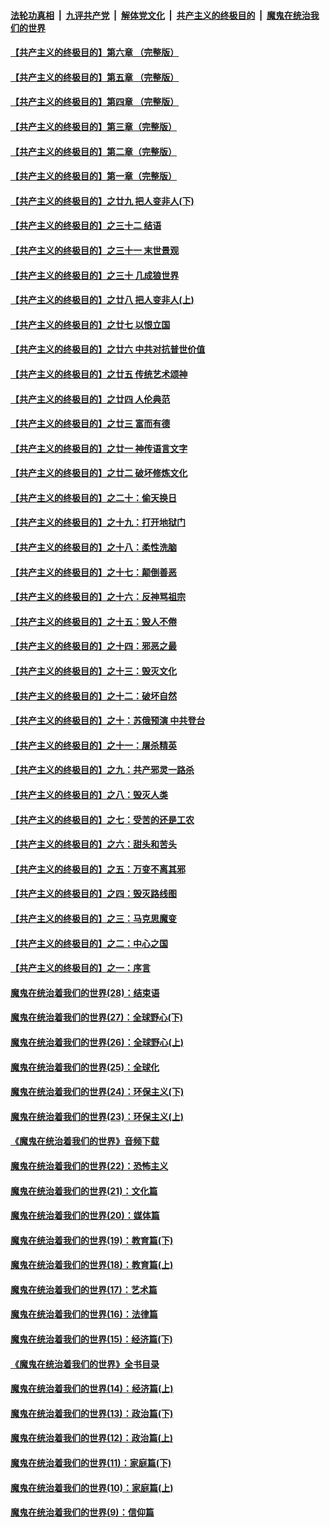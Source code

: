 ####  [法轮功真相](../../../../basic/blob/master/README.md?t=04061247) &nbsp;|&nbsp; [九评共产党](../../../../9ping.md/blob/master/README.md?t=04061247) &nbsp;|&nbsp; [解体党文化](../../../../jtdwh.md/blob/master/README.md?t=04061247)  &nbsp;|&nbsp; [共产主义的终极目的](../../../../gczydzjmd.md/blob/master/README.md?t=04061247) &nbsp;|&nbsp; [魔鬼在统治我们的世界](../../../../mgztzwmdsj.md/blob/master/README.md?t=04061247) 

#### [【共产主义的终极目的】第六章 （完整版）](../pages/nsc422/n11428913.md?t=04061247) 

#### [【共产主义的终极目的】第五章 （完整版）](../pages/nsc422/n11428912.md?t=04061247) 

#### [【共产主义的终极目的】第四章 （完整版）](../pages/nsc422/n11428907.md?t=04061247) 

#### [【共产主义的终极目的】第三章（完整版）](../pages/nsc422/n11428848.md?t=04061247) 

#### [【共产主义的终极目的】第二章（完整版）](../pages/nsc422/n11428831.md?t=04061247) 

#### [【共产主义的终极目的】第一章（完整版）](../pages/nsc422/n11417651.md?t=04061247) 

#### [【共产主义的终极目的】之廿九 把人变非人(下)](../pages/nsc422/n11344140.md?t=04061247) 

#### [【共产主义的终极目的】之三十二 结语](../pages/nsc422/n11360535.md?t=04061247) 

#### [【共产主义的终极目的】之三十一 末世景观](../pages/nsc422/n11351129.md?t=04061247) 

#### [【共产主义的终极目的】之三十 几成狼世界](../pages/nsc422/n11348280.md?t=04061247) 

#### [【共产主义的终极目的】之廿八 把人变非人(上)](../pages/nsc422/n11340492.md?t=04061247) 

#### [【共产主义的终极目的】之廿七 以恨立国](../pages/nsc422/n11336944.md?t=04061247) 

#### [【共产主义的终极目的】之廿六 中共对抗普世价值](../pages/nsc422/n11324785.md?t=04061247) 

#### [【共产主义的终极目的】之廿五 传统艺术颂神](../pages/nsc422/n11296396.md?t=04061247) 

#### [【共产主义的终极目的】之廿四 人伦典范](../pages/nsc422/n11296397.md?t=04061247) 

#### [【共产主义的终极目的】之廿三 富而有德](../pages/nsc422/n11283598.md?t=04061247) 

#### [【共产主义的终极目的】之廿一 神传语言文字](../pages/nsc422/n11263265.md?t=04061247) 

#### [【共产主义的终极目的】之廿二 破坏修炼文化](../pages/nsc422/n11245728.md?t=04061247) 

#### [【共产主义的终极目的】之二十：偷天换日](../pages/nsc422/n11238846.md?t=04061247) 

#### [【共产主义的终极目的】之十九：打开地狱门](../pages/nsc422/n11206376.md?t=04061247) 

#### [【共产主义的终极目的】之十八：柔性洗脑](../pages/nsc422/n11199994.md?t=04061247) 

#### [【共产主义的终极目的】之十七：颠倒善恶](../pages/nsc422/n11179782.md?t=04061247) 

#### [【共产主义的终极目的】之十六：反神骂祖宗](../pages/nsc422/n11166798.md?t=04061247) 

#### [【共产主义的终极目的】之十五：毁人不倦](../pages/nsc422/n11166792.md?t=04061247) 

#### [【共产主义的终极目的】之十四：邪恶之最](../pages/nsc422/n11150249.md?t=04061247) 

#### [【共产主义的终极目的】之十三：毁灭文化](../pages/nsc422/n11135227.md?t=04061247) 

#### [【共产主义的终极目的】之十二：破坏自然](../pages/nsc422/n11135214.md?t=04061247) 

#### [【共产主义的终极目的】之十：苏俄预演 中共登台](../pages/nsc422/n11118424.md?t=04061247) 

#### [【共产主义的终极目的】之十一：屠杀精英](../pages/nsc422/n11118442.md?t=04061247) 

#### [【共产主义的终极目的】之九：共产邪灵一路杀](../pages/nsc422/n11114139.md?t=04061247) 

#### [【共产主义的终极目的】之八：毁灭人类](../pages/nsc422/n11108503.md?t=04061247) 

#### [【共产主义的终极目的】之七：受苦的还是工农](../pages/nsc422/n11101809.md?t=04061247) 

#### [【共产主义的终极目的】之六：甜头和苦头](../pages/nsc422/n11096971.md?t=04061247) 

#### [【共产主义的终极目的】之五：万变不离其邪](../pages/nsc422/n11091285.md?t=04061247) 

#### [【共产主义的终极目的】之四：毁灭路线图](../pages/nsc422/n11086284.md?t=04061247) 

#### [【共产主义的终极目的】之三：马克思魔变](../pages/nsc422/n11061941.md?t=04061247) 

#### [【共产主义的终极目的】之二：中心之国](../pages/nsc422/n11047728.md?t=04061247) 

#### [【共产主义的终极目的】之一：序言](../pages/nsc422/n11086077.md?t=04061247) 

#### [魔鬼在统治着我们的世界(28)：结束语](../pages/nsc422/n10936246.md?t=04061247) 

#### [魔鬼在统治着我们的世界(27)：全球野心(下)](../pages/nsc422/n10928319.md?t=04061247) 

#### [魔鬼在统治着我们的世界(26)：全球野心(上)](../pages/nsc422/n10900318.md?t=04061247) 

#### [魔鬼在统治着我们的世界(25)：全球化](../pages/nsc422/n10788205.md?t=04061247) 

#### [魔鬼在统治着我们的世界(24)：环保主义(下)](../pages/nsc422/n10695307.md?t=04061247) 

#### [魔鬼在统治着我们的世界(23)：环保主义(上)](../pages/nsc422/n10688613.md?t=04061247) 

#### [《魔鬼在统治着我们的世界》音频下载](../pages/nsc422/n10635553.md?t=04061247) 

#### [魔鬼在统治着我们的世界(22)：恐怖主义](../pages/nsc422/n10614727.md?t=04061247) 

#### [魔鬼在统治着我们的世界(21)：文化篇](../pages/nsc422/n10597706.md?t=04061247) 

#### [魔鬼在统治着我们的世界(20)：媒体篇](../pages/nsc422/n10586579.md?t=04061247) 

#### [魔鬼在统治着我们的世界(19)：教育篇(下)](../pages/nsc422/n10564808.md?t=04061247) 

#### [魔鬼在统治着我们的世界(18)：教育篇(上)](../pages/nsc422/n10526970.md?t=04061247) 

#### [魔鬼在统治着我们的世界(17)：艺术篇](../pages/nsc422/n10499093.md?t=04061247) 

#### [魔鬼在统治着我们的世界(16)：法律篇](../pages/nsc422/n10485969.md?t=04061247) 

#### [魔鬼在统治着我们的世界(15)：经济篇(下)](../pages/nsc422/n10469975.md?t=04061247) 

#### [《魔鬼在统治着我们的世界》全书目录](../pages/nsc422/n10464261.md?t=04061247) 

#### [魔鬼在统治着我们的世界(14)：经济篇(上)](../pages/nsc422/n10457370.md?t=04061247) 

#### [魔鬼在统治着我们的世界(13)：政治篇(下)](../pages/nsc422/n10448270.md?t=04061247) 

#### [魔鬼在统治着我们的世界(12)：政治篇(上)](../pages/nsc422/n10444576.md?t=04061247) 

#### [魔鬼在统治着我们的世界(11)：家庭篇(下)](../pages/nsc422/n10440961.md?t=04061247) 

#### [魔鬼在统治着我们的世界(10)：家庭篇(上)](../pages/nsc422/n10435448.md?t=04061247) 

#### [魔鬼在统治着我们的世界(9)：信仰篇](../pages/nsc422/n10432159.md?t=04061247) 

